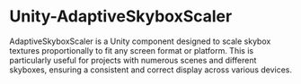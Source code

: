 # Unity-AdaptiveSkyboxScaler
 AdaptiveSkyboxScaler is a Unity component designed to scale skybox textures proportionally to fit any screen format or platform. This is particularly useful for projects with numerous scenes and different skyboxes, ensuring a consistent and correct display across various devices.
